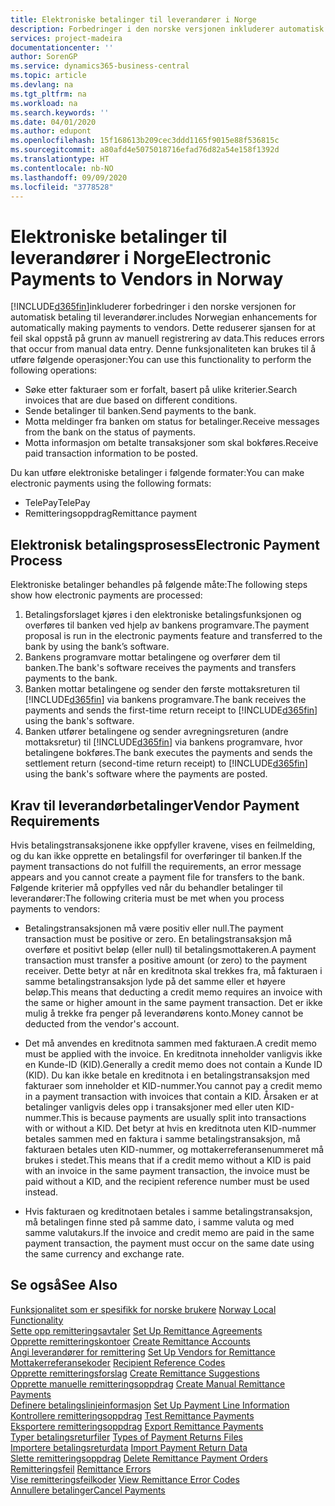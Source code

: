 ```yaml
---
title: Elektroniske betalinger til leverandører i Norge
description: Forbedringer i den norske versjonen inkluderer automatisk betaling til leverandører.
services: project-madeira
documentationcenter: ''
author: SorenGP
ms.service: dynamics365-business-central
ms.topic: article
ms.devlang: na
ms.tgt_pltfrm: na
ms.workload: na
ms.search.keywords: ''
ms.date: 04/01/2020
ms.author: edupont
ms.openlocfilehash: 15f168613b209cec3ddd1165f9015e88f536815c
ms.sourcegitcommit: a80afd4e5075018716efad76d82a54e158f1392d
ms.translationtype: HT
ms.contentlocale: nb-NO
ms.lasthandoff: 09/09/2020
ms.locfileid: "3778528"
---
```

# <a name="electronic-payments-to-vendors-in-norway"></a><span data-ttu-id="d32dd-103">Elektroniske betalinger til leverandører i Norge</span><span class="sxs-lookup"><span data-stu-id="d32dd-103">Electronic Payments to Vendors in Norway</span></span>
[!INCLUDE[d365fin](../../includes/d365fin_md.md)]<span data-ttu-id="d32dd-104">inkluderer forbedringer i den norske versjonen for automatisk betaling til leverandører.</span><span class="sxs-lookup"><span data-stu-id="d32dd-104">includes Norwegian enhancements for automatically making payments to vendors.</span></span> <span data-ttu-id="d32dd-105">Dette reduserer sjansen for at feil skal oppstå på grunn av manuell registrering av data.</span><span class="sxs-lookup"><span data-stu-id="d32dd-105">This reduces errors that occur from manual data entry.</span></span> <span data-ttu-id="d32dd-106">Denne funksjonaliteten kan brukes til å utføre følgende operasjoner:</span><span class="sxs-lookup"><span data-stu-id="d32dd-106">You can use this functionality to perform the following operations:</span></span>  

- <span data-ttu-id="d32dd-107">Søke etter fakturaer som er forfalt, basert på ulike kriterier.</span><span class="sxs-lookup"><span data-stu-id="d32dd-107">Search invoices that are due based on different conditions.</span></span>  
- <span data-ttu-id="d32dd-108">Sende betalinger til banken.</span><span class="sxs-lookup"><span data-stu-id="d32dd-108">Send payments to the bank.</span></span>  
- <span data-ttu-id="d32dd-109">Motta meldinger fra banken om status for betalinger.</span><span class="sxs-lookup"><span data-stu-id="d32dd-109">Receive messages from the bank on the status of payments.</span></span>  
- <span data-ttu-id="d32dd-110">Motta informasjon om betalte transaksjoner som skal bokføres.</span><span class="sxs-lookup"><span data-stu-id="d32dd-110">Receive paid transaction information to be posted.</span></span>  

<span data-ttu-id="d32dd-111">Du kan utføre elektroniske betalinger i følgende formater:</span><span class="sxs-lookup"><span data-stu-id="d32dd-111">You can make electronic payments using the following formats:</span></span>  

- <span data-ttu-id="d32dd-112">TelePay</span><span class="sxs-lookup"><span data-stu-id="d32dd-112">TelePay</span></span>  
- <span data-ttu-id="d32dd-113">Remitteringsoppdrag</span><span class="sxs-lookup"><span data-stu-id="d32dd-113">Remittance payment</span></span>  

## <a name="electronic-payment-process"></a><span data-ttu-id="d32dd-114">Elektronisk betalingsprosess</span><span class="sxs-lookup"><span data-stu-id="d32dd-114">Electronic Payment Process</span></span>  
<span data-ttu-id="d32dd-115">Elektroniske betalinger behandles på følgende måte:</span><span class="sxs-lookup"><span data-stu-id="d32dd-115">The following steps show how electronic payments are processed:</span></span>  

1.  <span data-ttu-id="d32dd-116">Betalingsforslaget kjøres i den elektroniske betalingsfunksjonen og overføres til banken ved hjelp av bankens programvare.</span><span class="sxs-lookup"><span data-stu-id="d32dd-116">The payment proposal is run in the electronic payments feature and transferred to the bank by using the bank’s software.</span></span>  
2.  <span data-ttu-id="d32dd-117">Bankens programvare mottar betalingene og overfører dem til banken.</span><span class="sxs-lookup"><span data-stu-id="d32dd-117">The bank's software receives the payments and transfers payments to the bank.</span></span>  
3.  <span data-ttu-id="d32dd-118">Banken mottar betalingene og sender den første mottaksreturen til [!INCLUDE[d365fin](../../includes/d365fin_md.md)] via bankens programvare.</span><span class="sxs-lookup"><span data-stu-id="d32dd-118">The bank receives the payments and sends the first-time return receipt to [!INCLUDE[d365fin](../../includes/d365fin_md.md)] using the bank's software.</span></span>  
4.  <span data-ttu-id="d32dd-119">Banken utfører betalingene og sender avregningsreturen (andre mottaksretur) til [!INCLUDE[d365fin](../../includes/d365fin_md.md)] via bankens programvare, hvor betalingene bokføres.</span><span class="sxs-lookup"><span data-stu-id="d32dd-119">The bank executes the payments and sends the settlement return (second-time return receipt) to [!INCLUDE[d365fin](../../includes/d365fin_md.md)] using the bank's software where the payments are posted.</span></span>  

## <a name="vendor-payment-requirements"></a><span data-ttu-id="d32dd-120">Krav til leverandørbetalinger</span><span class="sxs-lookup"><span data-stu-id="d32dd-120">Vendor Payment Requirements</span></span>  
<span data-ttu-id="d32dd-121">Hvis betalingstransaksjonene ikke oppfyller kravene, vises en feilmelding, og du kan ikke opprette en betalingsfil for overføringer til banken.</span><span class="sxs-lookup"><span data-stu-id="d32dd-121">If the payment transactions do not fulfill the requirements, an error message appears and you cannot create a payment file for transfers to the bank.</span></span> <span data-ttu-id="d32dd-122">Følgende kriterier må oppfylles ved når du behandler betalinger til leverandører:</span><span class="sxs-lookup"><span data-stu-id="d32dd-122">The following criteria must be met when you process payments to vendors:</span></span>  

- <span data-ttu-id="d32dd-123">Betalingstransaksjonen må være positiv eller null.</span><span class="sxs-lookup"><span data-stu-id="d32dd-123">The payment transaction must be positive or zero.</span></span> <span data-ttu-id="d32dd-124">En betalingstransaksjon må overføre et positivt beløp (eller null) til betalingsmottakeren.</span><span class="sxs-lookup"><span data-stu-id="d32dd-124">A payment transaction must transfer a positive amount (or zero) to the payment receiver.</span></span> <span data-ttu-id="d32dd-125">Dette betyr at når en kreditnota skal trekkes fra, må fakturaen i samme betalingstransaksjon lyde på det samme eller et høyere beløp.</span><span class="sxs-lookup"><span data-stu-id="d32dd-125">This means that deducting a credit memo requires an invoice with the same or higher amount in the same payment transaction.</span></span> <span data-ttu-id="d32dd-126">Det er ikke mulig å trekke fra penger på leverandørens konto.</span><span class="sxs-lookup"><span data-stu-id="d32dd-126">Money cannot be deducted from the vendor's account.</span></span>  

- <span data-ttu-id="d32dd-127">Det må anvendes en kreditnota sammen med fakturaen.</span><span class="sxs-lookup"><span data-stu-id="d32dd-127">A credit memo must be applied with the invoice.</span></span> <span data-ttu-id="d32dd-128">En kreditnota inneholder vanligvis ikke en Kunde-ID (KID).</span><span class="sxs-lookup"><span data-stu-id="d32dd-128">Generally a credit memo does not contain a Kunde ID (KID).</span></span> <span data-ttu-id="d32dd-129">Du kan ikke betale en kreditnota i en betalingstransaksjon med fakturaer som inneholder et KID-nummer.</span><span class="sxs-lookup"><span data-stu-id="d32dd-129">You cannot pay a credit memo in a payment transaction with invoices that contain a KID.</span></span> <span data-ttu-id="d32dd-130">Årsaken er at betalinger vanligvis deles opp i transaksjoner med eller uten KID-nummer.</span><span class="sxs-lookup"><span data-stu-id="d32dd-130">This is because payments are usually split into transactions with or without a KID.</span></span> <span data-ttu-id="d32dd-131">Det betyr at hvis en kreditnota uten KID-nummer betales sammen med en faktura i samme betalingstransaksjon, må fakturaen betales uten KID-nummer, og mottakerreferansenummeret må brukes i stedet.</span><span class="sxs-lookup"><span data-stu-id="d32dd-131">This means that if a credit memo without a KID is paid with an invoice in the same payment transaction, the invoice must be paid without a KID, and the recipient reference number must be used instead.</span></span>  

- <span data-ttu-id="d32dd-132">Hvis fakturaen og kreditnotaen betales i samme betalingstransaksjon, må betalingen finne sted på samme dato, i samme valuta og med samme valutakurs.</span><span class="sxs-lookup"><span data-stu-id="d32dd-132">If the invoice and credit memo are paid in the same payment transaction, the payment must occur on the same date using the same currency and exchange rate.</span></span>  

## <a name="see-also"></a><span data-ttu-id="d32dd-133">Se også</span><span class="sxs-lookup"><span data-stu-id="d32dd-133">See Also</span></span>  
 <span data-ttu-id="d32dd-134">[Funksjonalitet som er spesifikk for norske brukere](norway-local-functionality.md) </span><span class="sxs-lookup"><span data-stu-id="d32dd-134">[Norway Local Functionality](norway-local-functionality.md) </span></span>  
 <span data-ttu-id="d32dd-135">[Sette opp remitteringsavtaler](how-to-set-up-remittance-agreements.md) </span><span class="sxs-lookup"><span data-stu-id="d32dd-135">[Set Up Remittance Agreements](how-to-set-up-remittance-agreements.md) </span></span>  
 <span data-ttu-id="d32dd-136">[Opprette remitteringskontoer](how-to-create-remittance-accounts.md) </span><span class="sxs-lookup"><span data-stu-id="d32dd-136">[Create Remittance Accounts](how-to-create-remittance-accounts.md) </span></span>  
 <span data-ttu-id="d32dd-137">[Angi leverandører for remittering](how-to-set-up-vendors-for-remittance.md) </span><span class="sxs-lookup"><span data-stu-id="d32dd-137">[Set Up Vendors for Remittance](how-to-set-up-vendors-for-remittance.md) </span></span>  
 <span data-ttu-id="d32dd-138">[Mottakerreferansekoder](recipient-reference-codes.md) </span><span class="sxs-lookup"><span data-stu-id="d32dd-138">[Recipient Reference Codes](recipient-reference-codes.md) </span></span>  
 <span data-ttu-id="d32dd-139">[Opprette remitteringsforslag](how-to-create-remittance-suggestions.md) </span><span class="sxs-lookup"><span data-stu-id="d32dd-139">[Create Remittance Suggestions](how-to-create-remittance-suggestions.md) </span></span>  
 <span data-ttu-id="d32dd-140">[Opprette manuelle remitteringsoppdrag](how-to-create-manual-remittance-payments.md) </span><span class="sxs-lookup"><span data-stu-id="d32dd-140">[Create Manual Remittance Payments](how-to-create-manual-remittance-payments.md) </span></span>  
 <span data-ttu-id="d32dd-141">[Definere betalingslinjeinformasjon](how-to-set-up-payment-line-information.md) </span><span class="sxs-lookup"><span data-stu-id="d32dd-141">[Set Up Payment Line Information](how-to-set-up-payment-line-information.md) </span></span>  
 <span data-ttu-id="d32dd-142">[Kontrollere remitteringsoppdrag](how-to-test-remittance-payments.md) </span><span class="sxs-lookup"><span data-stu-id="d32dd-142">[Test Remittance Payments](how-to-test-remittance-payments.md) </span></span>  
 <span data-ttu-id="d32dd-143">[Eksportere remitteringsoppdrag](how-to-export-remittance-payments.md) </span><span class="sxs-lookup"><span data-stu-id="d32dd-143">[Export Remittance Payments](how-to-export-remittance-payments.md) </span></span>  
 <span data-ttu-id="d32dd-144">[Typer betalingsreturfiler](types-of-payment-returns-files.md) </span><span class="sxs-lookup"><span data-stu-id="d32dd-144">[Types of Payment Returns Files](types-of-payment-returns-files.md) </span></span>  
 <span data-ttu-id="d32dd-145">[Importere betalingsreturdata](how-to-import-payment-return-data.md) </span><span class="sxs-lookup"><span data-stu-id="d32dd-145">[Import Payment Return Data](how-to-import-payment-return-data.md) </span></span>  
 <span data-ttu-id="d32dd-146">[Slette remitteringsoppdrag](how-to-delete-remittance-payment-orders.md) </span><span class="sxs-lookup"><span data-stu-id="d32dd-146">[Delete Remittance Payment Orders](how-to-delete-remittance-payment-orders.md) </span></span>  
 <span data-ttu-id="d32dd-147">[Remitteringsfeil](remittance-errors.md) </span><span class="sxs-lookup"><span data-stu-id="d32dd-147">[Remittance Errors](remittance-errors.md) </span></span>  
 <span data-ttu-id="d32dd-148">[Vise remitteringsfeilkoder](how-to-view-remittance-error-codes.md) </span><span class="sxs-lookup"><span data-stu-id="d32dd-148">[View Remittance Error Codes](how-to-view-remittance-error-codes.md) </span></span>  
 [<span data-ttu-id="d32dd-149">Annullere betalinger</span><span class="sxs-lookup"><span data-stu-id="d32dd-149">Cancel Payments</span></span>](how-to-cancel-payments.md)
